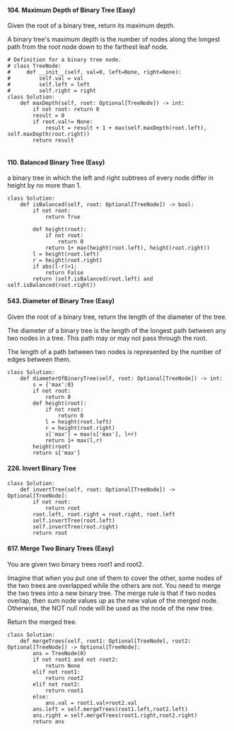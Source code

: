 #### 104. Maximum Depth of Binary Tree (Easy)

Given the root of a binary tree, return its maximum depth.

A binary tree's maximum depth is the number of nodes along the longest path from the root node down to the farthest leaf node.

````
# Definition for a binary tree node.
# class TreeNode:
#     def __init__(self, val=0, left=None, right=None):
#         self.val = val
#         self.left = left
#         self.right = right
class Solution:
    def maxDepth(self, root: Optional[TreeNode]) -> int:
        if not root: return 0
        result = 0
        if root.val!= None:
            result = result + 1 + max(self.maxDepth(root.left), self.maxDepth(root.right))
        return result
            
````

#### 110. Balanced Binary Tree (Easy)

a binary tree in which the left and right subtrees of every node differ in height by no more than 1.

````
class Solution:
    def isBalanced(self, root: Optional[TreeNode]) -> bool:
        if not root:
            return True
        
        def height(root):
            if not root:
                return 0
            return 1+ max(height(root.left), height(root.right))        
        l = height(root.left)
        r = height(root.right)
        if abs(l-r)>1:
            return False
        return (self.isBalanced(root.left) and self.isBalanced(root.right))
````
#### 543. Diameter of Binary Tree (Easy)

Given the root of a binary tree, return the length of the diameter of the tree.

The diameter of a binary tree is the length of the longest path between any two nodes in a tree. This path may or may not pass through the root.

The length of a path between two nodes is represented by the number of edges between them.

````
class Solution:
    def diameterOfBinaryTree(self, root: Optional[TreeNode]) -> int:
        s = {'max':0}
        if not root:
            return 0
        def height(root):
            if not root:
                return 0
            l = height(root.left)
            r = height(root.right)
            s['max'] = max(s['max'], l+r)
            return 1+ max(l,r)   
        height(root)
        return s['max']

````
#### 226. Invert Binary Tree

````
class Solution:
    def invertTree(self, root: Optional[TreeNode]) -> Optional[TreeNode]:
        if not root:
            return root        
        root.left, root.right = root.right, root.left        
        self.invertTree(root.left)
        self.invertTree(root.right)
        return root
````
#### 617. Merge Two Binary Trees (Easy)
You are given two binary trees root1 and root2.

Imagine that when you put one of them to cover the other, some nodes of the two trees are overlapped while the others are not. You need to merge the two trees into a new binary tree. The merge rule is that if two nodes overlap, then sum node values up as the new value of the merged node. Otherwise, the NOT null node will be used as the node of the new tree.

Return the merged tree.

````
class Solution:
    def mergeTrees(self, root1: Optional[TreeNode], root2: Optional[TreeNode]) -> Optional[TreeNode]:
        ans = TreeNode(0)
        if not root1 and not root2:
            return None
        elif not root1:
            return root2
        elif not root2:
            return root1
        else:
            ans.val = root1.val+root2.val
        ans.left = self.mergeTrees(root1.left,root2.left)
        ans.right = self.mergeTrees(root1.right,root2.right)
        return ans
````
